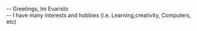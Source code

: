 -- Greetings, Im Evaristo<br/>
-- I have many interests and hobbies (i.e. Learning,creativity, Computers, etc) <br/>

